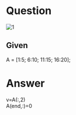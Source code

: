 # Question
![1](https://user-images.githubusercontent.com/65822379/93562569-e5e1fe00-f9a3-11ea-845d-88adac106269.png)  
## Given 
A = [1:5; 6:10; 11:15; 16:20];  

# Answer

v=A(:,2)  
A(end,:)=0
